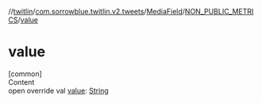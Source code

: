 //[twitlin](../../../index.md)/[com.sorrowblue.twitlin.v2.tweets](../../index.md)/[MediaField](../index.md)/[NON_PUBLIC_METRICS](index.md)/[value](value.md)



# value  
[common]  
Content  
open override val [value](value.md): [String](https://kotlinlang.org/api/latest/jvm/stdlib/kotlin/-string/index.html)  




